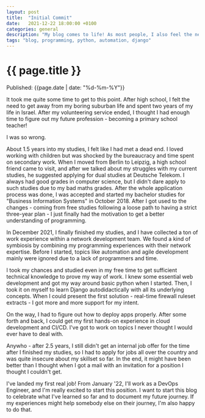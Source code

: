 ```yaml
---
layout: post
title:  "Initial Commit"
date:   2021-12-22 18:00:00 +0100
categories: general
description: "My blog comes to life! As most people, I also feel the need to share my experience with the world. So, read about me and my motivations in this post."
tags: "blog, programming, python, automation, django"
---
```


# {{ page.title }}
Published: {{page.date | date: "%d-%m-%Y"}}


It took me quite some time to get to this point. After high school, I felt the need to get away from my boring suburban life and spent two years of my life in Israel. After my volunteering service ended, I thought I had enough time to figure out my future profession - becoming a primary school teacher! 

I was so wrong. 

About 1.5 years into my studies, I felt like I had met a dead end. I loved working with children but was shocked by the bureaucracy and time spent on secondary work. When I moved from Berlin to Leipzig, a high school friend came to visit, and after we talked about my struggles with my current studies, he suggested applying for dual studies at Deutsche Telekom. I always had good grades in computer science, but I didn't dare apply to such studies due to my bad maths grades. After the whole application process was done, I was accepted and started my bachelor studies for "Business Information Systems" in October 2018. After I got used to the changes - coming from free studies following a loose path to having a strict three-year plan - I just finally had the motivation to get a better understanding of programming. 

In December 2021, I finally finished my studies, and I have collected a ton of work experience within a network development team. We found a kind of symbiosis by combining my programming experiences with their network expertise. Before I started, topics like automation and agile development mainly were ignored due to a lack of programmers and time.

I took my chances and studied even in my free time to get sufficient technical knowledge to prove my way of work. I knew some essential web development and got my way around basic python when I started. Then, I took it on myself to learn Django autodidactically with all its underlying concepts. When I could present the first solution - real-time firewall ruleset extracts - I got more and more support for my intent. 

On the way, I had to figure out how to deploy apps properly. After some forth and back, I could get my first hands-on experience in cloud development and CI/CD. I've got to work on topics I never thought I would ever have to deal with.

Anywho - after 2.5 years, I still didn't get an internal job offer for the time after I finished my studies, so I had to apply for jobs all over the country and was quite insecure about my skillset so far. In the end, it might have been better than I thought when I got a mail with an invitation for a position I thought I couldn't get. 

I've landed my first real job! From January '22, I'll work as a DevOps 
Engineer, and I'm really excited to start this position. I want to start this blog to celebrate what I've learned so far and to document my future journey. If my experiences might help somebody else on their journey, I'm also happy to do that.

 